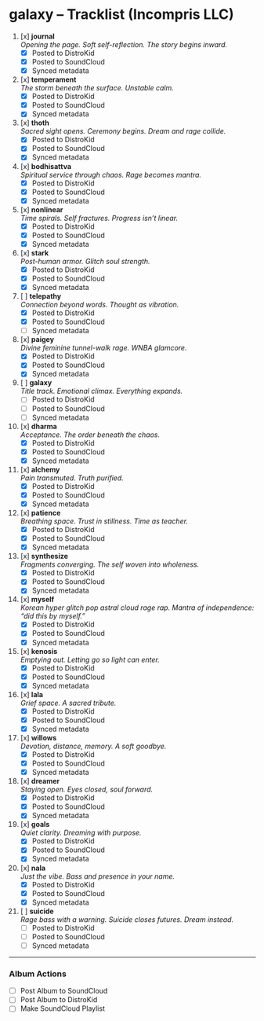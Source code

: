 # galaxy – Tracklist (Incompris LLC)

1. [x] **journal**  
   _Opening the page. Soft self-reflection. The story begins inward._  
   - [x] Posted to DistroKid  
   - [x] Posted to SoundCloud  
   - [x] Synced metadata  

2. [x] **temperament**  
   _The storm beneath the surface. Unstable calm._  
   - [x] Posted to DistroKid  
   - [x] Posted to SoundCloud  
   - [x] Synced metadata  

3. [x] **thoth**  
   _Sacred sight opens. Ceremony begins. Dream and rage collide._  
   - [x] Posted to DistroKid  
   - [x] Posted to SoundCloud  
   - [x] Synced metadata  

4. [x] **bodhisattva**  
   _Spiritual service through chaos. Rage becomes mantra._  
   - [x] Posted to DistroKid  
   - [x] Posted to SoundCloud  
   - [x] Synced metadata  

5. [x] **nonlinear**  
   _Time spirals. Self fractures. Progress isn’t linear._  
   - [x] Posted to DistroKid  
   - [x] Posted to SoundCloud  
   - [x] Synced metadata  

6. [x] **stark**  
   _Post-human armor. Glitch soul strength._  
   - [x] Posted to DistroKid  
   - [x] Posted to SoundCloud  
   - [x] Synced metadata  

7. [ ] **telepathy**  
   _Connection beyond words. Thought as vibration._  
   - [x] Posted to DistroKid  
   - [x] Posted to SoundCloud  
   - [ ] Synced metadata  

8. [x] **paigey**  
   _Divine feminine tunnel-walk rage. WNBA glamcore._  
   - [x] Posted to DistroKid  
   - [x] Posted to SoundCloud  
   - [x] Synced metadata  

9. [ ] **galaxy**  
   _Title track. Emotional climax. Everything expands._  
   - [ ] Posted to DistroKid  
   - [ ] Posted to SoundCloud  
   - [ ] Synced metadata  

10. [x] **dharma**  
    _Acceptance. The order beneath the chaos._  
    - [x] Posted to DistroKid  
    - [x] Posted to SoundCloud  
    - [x] Synced metadata  

11. [x] **alchemy**  
    _Pain transmuted. Truth purified._  
    - [x] Posted to DistroKid  
    - [x] Posted to SoundCloud  
    - [x] Synced metadata  

12. [x] **patience**  
    _Breathing space. Trust in stillness. Time as teacher._  
    - [x] Posted to DistroKid  
    - [x] Posted to SoundCloud  
    - [x] Synced metadata  

13. [x] **synthesize**  
    _Fragments converging. The self woven into wholeness._  
    - [x] Posted to DistroKid  
    - [x] Posted to SoundCloud  
    - [x] Synced metadata  

14. [x] **myself**  
    _Korean hyper glitch pop astral cloud rage rap. Mantra of independence: “did this by myself.”_  
    - [x] Posted to DistroKid  
    - [x] Posted to SoundCloud  
    - [x] Synced metadata  

15. [x] **kenosis**  
    _Emptying out. Letting go so light can enter._  
    - [x] Posted to DistroKid  
    - [x] Posted to SoundCloud  
    - [x] Synced metadata  

16. [x] **lala**  
    _Grief space. A sacred tribute._  
    - [x] Posted to DistroKid  
    - [x] Posted to SoundCloud  
    - [x] Synced metadata  

17. [x] **willows**  
    _Devotion, distance, memory. A soft goodbye._  
    - [x] Posted to DistroKid  
    - [x] Posted to SoundCloud  
    - [x] Synced metadata  

18. [x] **dreamer**  
    _Staying open. Eyes closed, soul forward._  
    - [x] Posted to DistroKid  
    - [x] Posted to SoundCloud  
    - [x] Synced metadata  

19. [x] **goals**  
    _Quiet clarity. Dreaming with purpose._  
    - [x] Posted to DistroKid  
    - [x] Posted to SoundCloud  
    - [x] Synced metadata  

20. [x] **nala**  
    _Just the vibe. Bass and presence in your name._  
    - [x] Posted to DistroKid  
    - [x] Posted to SoundCloud  
    - [x] Synced metadata  

21. [ ] **suicide**  
    _Rage bass with a warning. Suicide closes futures. Dream instead._  
    - [ ] Posted to DistroKid  
    - [ ] Posted to SoundCloud  
    - [ ] Synced metadata  

---

### Album Actions
- [ ] Post Album to SoundCloud  
- [ ] Post Album to DistroKid  
- [ ] Make SoundCloud Playlist  

